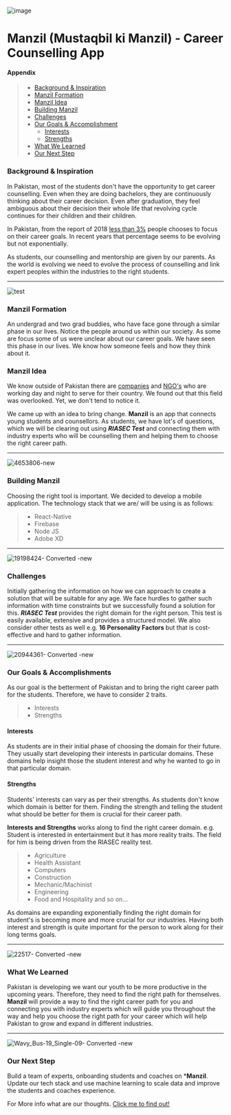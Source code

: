 ![image](https://user-images.githubusercontent.com/42142889/136696380-21db1c25-ee3a-4ed3-aaa6-5884a4ea33fa.png)

# Manzil (Mustaqbil ki Manzil) - Career Counselling App

#### Appendix
 > - [Background & Inspiration](https://github.com/HunainHumail/Manzil-Career-Coaching-App#background--inspiration)
 > - [Manzil Formation](https://github.com/HunainHumail/Manzil-Career-Coaching-App#manzil-formation)
 > - [Manzil Idea](https://github.com/HunainHumail/Manzil-Career-Coaching-App#manzil-idea)
 > - [Building Manzil](https://github.com/HunainHumail/Manzil-Career-Coaching-App#building-manzil)
 > - [Challenges](https://github.com/HunainHumail/Manzil-Career-Coaching-App#challenges)
 > - [Our Goals & Accomplishment](https://github.com/HunainHumail/Manzil-Career-Coaching-App#our-goals--accomplishments)
 >   - [Interests](https://github.com/HunainHumail/Manzil-Career-Coaching-App#interests)
 >   - [Strengths](https://github.com/HunainHumail/Manzil-Career-Coaching-App#strengths)
 > - [What We Learned](https://github.com/HunainHumail/Manzil-Career-Coaching-App#what-we-learned)
 > - [Our Next Step](https://github.com/HunainHumail/Manzil-Career-Coaching-App#our-next-step)

### Background & Inspiration

In Pakistan, most of the students don't have the opportunity to get career counselling. Even when they are doing bachelors, they are continuously thinking about their career decision. Even after graduation, they feel ambiguous about their decision their whole life that revolving cycle continues for their children and their children.

In Pakistan, from the report of 2018  [less than 3%](https://nation.com.pk/23-Dec-2018/career-counseling)  people chooses to focus on their career goals. In recent years that percentage seems to be evolving but not exponentially.

As students, our counselling and mentorship are given by our parents. As the world is evolving we need to evolve the process of counselling and link expert peoples within the industries to the right students.

---
![test](https://user-images.githubusercontent.com/42142889/136696921-57e9d98a-289c-440f-9d98-9bd5a292fde1.png)

### Manzil Formation

An undergrad and two grad buddies, who have face gone through a similar phase in our lives. Notice the people around us within our society. As some are focus some of us were unclear about our career goals. We have seen this phase in our lives. We know how someone feels and how they think about it.

### Manzil Idea
We know outside of Pakistan there are  [companies](https://www.monster.com/career-advice/article/career-development-companies)  and  [NGO's](https://idreamcareer.com/organizations/)  who are working day and night to serve for their country. We found out that this field was overlooked. Yet, we don't tend to notice it.


We came up with an idea to bring change.  **Manzil**  is an app that connects young students and counsellors. As students, we have lot's of questions, which we will be clearing out using  _**RIASEC Test**_  and connecting them with industry experts who will be counselling them and helping them to choose the right career path.

---
![4653806-new](https://user-images.githubusercontent.com/42142889/136697022-2a74fd7f-5348-4dc1-b09d-0c0aa5c90123.png)

### Building Manzil
Choosing the right tool is important. We decided to develop a mobile application. The technology stack that we are/ will be using is as follows:
> - React-Native
> - Firebase
> - Node JS
> - Adobe XD

---
![19198424- Converted -new](https://user-images.githubusercontent.com/42142889/136697149-eeaf597f-2ab2-4fd4-a9dc-166e34cdd05c.png)

### Challenges

Initially gathering the information on how we can approach to create a solution that will be suitable for any age. We face hurdles to gather such information with time constraints but we successfully found a solution for this.  _**RIASEC Test**_  provides the right domain for the right person. This test is easily available, extensive and provides a structured model. We also consider other tests as well e.g.  **16 Personality Factors**  but that is cost-effective and hard to gather information.

---


![20944361- Converted -new](https://user-images.githubusercontent.com/42142889/136697576-80cb091a-824c-4b48-a490-f0d71239fb74.png)

### Our Goals & Accomplishments

As our goal is the betterment of Pakistan and to bring the right career path for the students. Therefore, we have to consider 2 traits.

> -   Interests
> -   Strengths

#### Interests

As students are in their initial phase of choosing the domain for their future. They usually start developing their interests in particular domains. These domains help insight those the student interest and why he wanted to go in that particular domain.

#### Strengths

Students' interests can vary as per their strengths. As students don't know which domain is better for them. Finding the strength and telling the student what should be better for them is crucial for their career path.

**Interests and Strengths**  works along to find the right career domain. e.g. Student is interested in entertainment but it has more reality traits. The field for him is being driven from the RIASEC reality test.

> -   Agriculture
> -   Health Assistant
> -   Computers
> -   Construction
> -   Mechanic/Machinist
> -   Engineering
> -   Food and Hospitality and so on...

As domains are expanding exponentially finding the right domain for student's is becoming more and more crucial for our industries. Having both interest and strength is quite important for the person to work along for their long terms goals.

---

![22517- Converted -new](https://user-images.githubusercontent.com/42142889/136697604-3de7a5b2-5d89-4b89-9501-9ad074224a6c.png)
### What We Learned

Pakistan is developing we want our youth to be more productive in the upcoming years. Therefore, they need to find the right path for themselves.  **Manzil**  will provide a way to find the right career path for you and connecting you with industry experts which will guide you throughout the way and help you choose the right path for your career which will help Pakistan to grow and expand in different industries.

---
![Wavy_Bus-19_Single-09- Converted -new](https://user-images.githubusercontent.com/42142889/136697780-4bf46056-291f-4f58-82c8-ca698ce5e7ae.png)

### Our Next Step

Build a team of experts, onboarding students and coaches on ***Manzil**. Update our tech stack and use machine learning to scale data and improve the students and coaches experience.

For More info what are our thoughts. [Click me to find out!](https://docs.google.com/document/d/1KqXZapvAgpC2qhXb3Ux6EX7nW5TZtoqPdd63r43ueK0/edit?usp=sharing)
